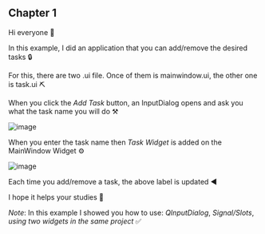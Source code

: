 ## Chapter 1
Hi everyone :white_flower:

In this example, I did an application that you can add/remove the desired tasks :lock:

For this, there are two .ui file. Once of them is mainwindow.ui, the other one is task.ui :pick:

When you click the *Add Task* button, an InputDialog opens and ask you what the task name you will do :hammer_and_pick:	

![image](https://user-images.githubusercontent.com/91613858/222967368-5ea7bdf6-5a63-405d-8aad-ac5159da673a.png)

When you enter the task name then *Task Widget* is added on the MainWindow Widget :gear:

![image](https://user-images.githubusercontent.com/91613858/222967521-eb457b8a-2e1c-4ec0-adb9-ccb4e1597183.png)

Each time you add/remove a task, the above label is updated :arrow_backward:

I hope it helps your studies :high_brightness:

*_Note_*: In this example I showed you how to use: _QInputDialog_, _Signal/Slots_, _using two widgets in the same project_ :white_check_mark:
